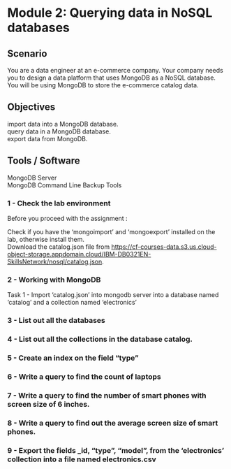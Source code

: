 # Module 2: Querying data in NoSQL databases

## Scenario

You are a data engineer at an e-commerce company. Your company needs you to design a data platform that uses MongoDB as a NoSQL database. You will be using MongoDB to store the e-commerce catalog data.

## Objectives

import data into a MongoDB database.  
query data in a MongoDB database.  
export data from MongoDB.  

## Tools / Software  

MongoDB Server  
MongoDB Command Line Backup Tools  

### 1 - Check the lab environment
Before you proceed with the assignment :

Check if you have the ‘mongoimport’ and ‘mongoexport’ installed on the lab, otherwise install them.  
Download the catalog.json file from https://cf-courses-data.s3.us.cloud-object-storage.appdomain.cloud/IBM-DB0321EN-SkillsNetwork/nosql/catalog.json.

### 2 - Working with MongoDB
Task 1 - Import ‘catalog.json’ into mongodb server into a database named ‘catalog’ and a collection named ‘electronics’

### 3 - List out all the databases

### 4 - List out all the collections in the database catalog.

### 5 - Create an index on the field “type”

### 6 - Write a query to find the count of laptops

### 7 - Write a query to find the number of smart phones with screen size of 6 inches.

### 8 - Write a query to find out the average screen size of smart phones.

### 9 - Export the fields _id, “type”, “model”, from the ‘electronics’ collection into a file named electronics.csv
